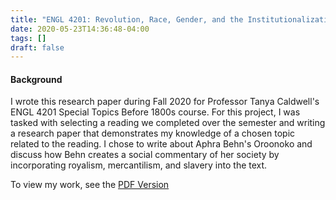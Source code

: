 ```yaml
---
title: "ENGL 4201: Revolution, Race, Gender, and the Institutionalization of Oppression"
date: 2020-05-23T14:36:48-04:00
tags: []
draft: false
---
```

#### Background 

I wrote this research paper during Fall 2020 for Professor Tanya Caldwell's ENGL 4201 Special Topics Before 1800s course. For this project, I was tasked with selecting a reading we completed over the semester and writing a research paper that demonstrates my knowledge of a chosen topic related to the reading. I chose to write about Aphra Behn's Oroonoko and discuss how Behn creates a social commentary of her society by incorporating royalism, mercantilism, and slavery into the text. 

To view my work, see the [PDF Version](https://drive.google.com/file/d/1vCSlkeNqqgxpgTUR-U6GTy6VcUhnpMEh/view)